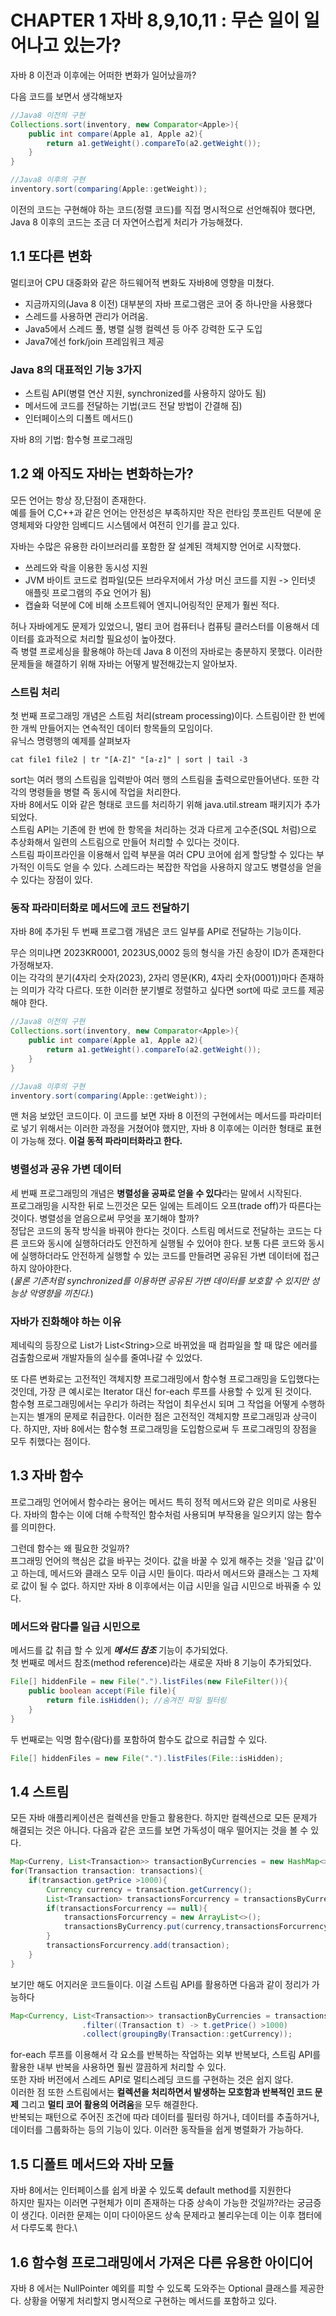 # CHAPTER 1 자바 8,9,10,11 : 무슨  일이 일어나고 있는가?
자바 8 이전과 이후에는 어떠한 변화가 일어났을까?

다음 코드를 보면서 생각해보자
```Java
//Java8 이전의 구현
Collections.sort(inventory, new Comparator<Apple>){
    public int compare(Apple a1, Apple a2){
        return a1.getWeight().compareTo(a2.getWeight());
    }
}

//Java8 이후의 구현
inventory.sort(comparing(Apple::getWeight));
```
이전의 코드는 구현해야 하는 코드(정렬 코드)를 직접 명시적으로 선언해줘야 했다면, Java 8 이후의 코드는 조금 더 자연어스럽게 처리가 가능해졌다.

## 1.1 또다른 변화
멀티코어 CPU 대중화와 같은 하드웨어적 변화도 자바8에 영향을 미쳤다.
- 지금까지의(Java 8 이전) 대부분의 자바 프로그램은 코어 중 하나만을 사용했다
- 스레드를 사용하면 관리가 어려움.
- Java5에서 스레드 풀, 병렬 실행 컬렉션 등 아주 강력한 도구 도입
- Java7에선 fork/join 프레임워크 제공

### Java 8의 대표적인 기능 3가지
- 스트림 API(병렬 연산 지원, synchronized를 사용하지 않아도 됨)
- 메서드에 코드를 전달하는 기법(코드 전달 방법이 간결해 짐)
- 인터페이스의 디폴트 메서드()

자바 8의 기법: 함수형 프로그래밍
## 1.2 왜 아직도 자바는 변화하는가?
모든 언어는 항상 장,단점이 존재한다.\
예를 들어 C,C++과 같은 언어는 안전성은 부족하지만 작은 런타임 풋프린트 덕분에 운영체제와 다양한 임베디드 시스템에서 여전히 인기를 끌고 있다.

자바는 수많은 유용한 라이브러리를 포함한 잘 설계된 객체지향 언어로 시작했다.
- 쓰레드와 락을 이용한 동시성 지원
- JVM 바이트 코드로 컴파일(모든 브라우저에서 가상 머신 코드를 지원 -> 인터넷 애플릿 프로그램의 주요 언어가 됨)
- 캡슐화 덕분에 C에 비해 소프트웨어 엔지니어링적인 문제가 훨씬 적다.

허나 자바에게도 문제가 있었으니, 멀티 코어 컴퓨터나 컴퓨팅 클러스터를 이용해서 데이터를 효과적으로 처리할 필요성이 높아졌다.\
즉 병렬 프로세싱을 활용해야 하는데 Java 8 이전의 자바로는 충분하지 못했다. 이러한 문제들을 해결하기 위해 자바는 어떻게 발전해갔는지 알아보자.

### 스트림 처리
첫 번째 프로그래밍 개념은 스트림 처리(stream processing)이다. 스트림이란 한 번에 한 개씩 만들어지는 연속적인 데이터 항목들의 모임이다.\
유닉스 명령행의 예제를 살펴보자
```
cat file1 file2 | tr "[A-Z]" "[a-z]" | sort | tail -3
```
sort는 여러 행의 스트림을 입력받아 여러 행의 스트림을 출력으로만들어낸다. 또한 각각의 명령들을 병렬 즉 동시에 작업을 처리한다.\
자바 8에서도 이와 같은 형태로 코드를 처리하기 위해 java.util.stream 패키지가 추가되었다.\
스트림 API는 기존에 한 번에 한 항목을 처리하는 것과 다르게 고수준(SQL 처럼)으로 추상화해서 일련의 스트림으로 만들어 처리할 수 있다는 것이다.\
스트림 파이프라인을 이용해서 입력 부분을 여러 CPU 코어에 쉽게 할당할 수 있다는 부가적인 이득도 얻을 수 있다. 스레드라는 복잡한 작업을 사용하지 않고도 병렬성을 얻을 수 있다는 장점이 있다.

### 동작 파라미터화로 메서드에 코드 전달하기
자바 8에 추가된 두 번째 프로그램 개념은 코드 일부를 API로 전달하는 기능이다.

무슨 의미냐면 2023KR0001, 2023US,0002 등의 형식을 가진 송장이 ID가 존재한다 가정해보자.\
이는 각각의 분기(4자리 숫자(2023), 2자리 영문(KR), 4자리 숫자(0001))마다 존재하는 의미가 각각 다르다. 또한 이러한 분기별로 정렬하고 싶다면 sort에 따로 코드를 제공해야 한다.

```Java
//Java8 이전의 구현
Collections.sort(inventory, new Comparator<Apple>){
    public int compare(Apple a1, Apple a2){
        return a1.getWeight().compareTo(a2.getWeight());
    }
}

//Java8 이후의 구현
inventory.sort(comparing(Apple::getWeight));
```
맨 처음 보았던 코드이다. 이 코드를 보면 자바 8 이전의 구현에서는 메서드를 파라미터로 넣기 위해서는 이러한 과정을 거쳤어야 했지만, 자바 8 이후에는 이러한 형태로 표현이 가능해 졌다. **이걸 동적 파라미터화라고 한다.**

### 병렬성과 공유 가변 데이터
세 번째 프로그래밍의 개념은 **병렬성을 공짜로 얻을 수 있다**라는 말에서 시작된다.\
프로그래밍을 시작한 뒤로 느낀것은 모든 일에는 트레이드 오프(trade off)가 따른다는 것이다. 병렬성을 얻음으로써 무엇을 포기해야 할까?\
정답은 코드의 동작 방식을 바꿔야 한다는 것이다. 스트림 메서드로 전달하는 코드는 다른 코드와 동시에 실행하더라도 안전하게 실행될 수 있어야 한다. 보통 다른 코드와 동시에 실행하더라도 안전하게 실행할 수 있는 코드를 만들려면 공유된 가변 데이터에 접근하지 않아야한다.\
(*물론 기존처럼 synchronized를 이용하면 공유된 가변 데이터를 보호할 수 있지만 성능상 악영향을 끼친다.*)

### 자바가 진화해야 하는 이유
제네릭의 등장으로 List가 List\<String>으로 바뀌었을 때 컴파일을 할 때 많은 에러를 검출함으로써 개발자들의 실수를 줄여나갈 수 있었다.

또 다른 변화로는 고전적인 객체지향 프로그래밍에서 함수형 프로그래밍을 도입했다는 것인데, 가장 큰 예시로는 Iterator 대신 for-each 루프를 사용할 수 있게 된 것이다.\
함수형 프로그래밍에서는 우리가 하려는 작업이 최우선시 되며 그 작업을 어떻게 수행하는지는 별개의 문제로 취급한다. 이러한 점은 고전적인 객체지향 프로그래밍과 상극이다. 하지만, 자바 8에서는 함수형 프로그래밍을 도입함으로써 두 프로그래밍의 장점을 모두 취했다는 점이다.

## 1.3 자바 함수
프로그래밍 언어에서 함수라는 용어는 메서드 특히 정적 메서드와 같은 의미로 사용된다. 자바의 함수는 이에 더해 수학적인 함수처럼 사용되며 부작용을 일으키지 않는 함수를 의미한다.

그런데 함수는 왜 필요한 것일까?\
프그래밍 언어의 핵심은 값을 바꾸는 것이다. 값을 바꿀 수 있게 해주는 것을 '일급 값'이고 하는데, 메서드와 클래스 모두 이급 시민 들이다. 따라서 메서드와 클래스는 그 자체로 값이 될 수 없다. 하지만 자바 8 이후에서는 이급 시민을 일급 시민으로 바꿔줄 수 있다.

### 메서드와 람다를 일급 시민으로
메서드를 값 취급 할 수 있게 ***메서드 참조*** 기능이 추가되었다.\
첫 번째로 메서드 참조(method reference)라는 새로운 자바 8 기능이 추가되었다.
```Java
File[] hiddenFile = new File(".").listFiles(new FileFilter()){
    public boolean accept(File file){
        return file.isHidden(); //숨겨진 파일 필터링
    }
}
```
두 번째로는 익명 함수(람다)를 포함하여 함수도 값으로 취급할 수 있다.
```Java
File[] hiddenFiles = new File(".").listFiles(File::isHidden);
```

## 1.4 스트림
모든 자바 애플리케이션은 컬렉션을 만들고 활용한다. 하지만 컬렉션으로 모든 문제가 해결되는 것은 아니다. 다음과 같은 코드를 보면 가독성이 매우 떨어지는 것을 볼 수 있다.
```Java
Map<Curreny, List<Transaction>> transactionByCurrencies = new HashMap<>();
for(Transaction transaction: transactions){
    if(transaction.getPrice >1000){
        Currency currency = transaction.getCurrency();
        List<Transaction> transactionsForcurrency = transactionsByCurrency.get(currency);
        if(transactionsForcurrency == null){
            transactionsForcurrency = new ArrayList<>();
            transactionsByCurrency.put(currency,transactionsForcurrency);
        }
        transactionsForcurrency.add(transaction);
    }
}
```
보기만 해도 어지러운 코드들이다. 이걸 스트림 API를 활용하면 다음과 같이 정리가 가능하다
```Java
Map<Currency, List<Transaction>> transactionByCurrencies = transactions.stream()
                .filter((Transaction t) -> t.getPrice() >1000)
                .collect(groupingBy(Transaction::getCurrency));
```
for-each 루프를 이용해서 각 요소를 반복하는 작업하는 외부 반복보다, 스트림 API를 활용한 내부 반복을 사용하면 훨씬 깔끔하게 처리할 수 있다.\
또한 자바 버전에서 스레드 API로 멀티스레딩 코드를 구현하는 것은 쉽지 않다.\
 이러한 점 또한 스트림에서는 **컬렉션을 처리하면서 발생하는 모호함과 반복적인 코드 문제** 그리고 **멀티 코어 활용의 어려움**을 모두 해결한다.\
 반복되는 패턴으로 주어진 조건에 따라 데이터를 필터링 하거나, 데이터를 추출하거나, 데이터를 그룹화하는 등의 기능이 있다. 이러한 동작들을 쉽게 병렬화가 가능하다.

## 1.5 디폴트 메서드와 자바 모듈
자바 8에서는 인터페이스를 쉽게 바꿀 수 있도록 default method를 지원한다\
하지만 필자는 이러면 구현체가 이미 존재하는 다중 상속이 가능한 것일까?라는 궁금증이 생긴다. 이러한 문제는 이미 다이아몬드 상속 문제라고 불리우는데 이는 이후 챕터에서 다루도록 한다.\

## 1.6 함수형 프로그래밍에서 가져온 다른 유용한 아이디어
자바 8 에서는 NullPointer 예외를 피할 수 있도록 도와주는 Optional<T> 클래스를 제공한다. 상황을 어떻게 처리할지 명시적으로 구현하는 메서드를 포함하고 있다.
